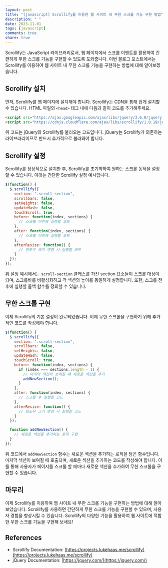 ```yaml
---
layout: post
title: "[javascript] Scrollify를 이용한 웹 사이트 내 무한 스크롤 기능 구현 방법"
description: " "
date: 2023-11-01
tags: [javascript]
comments: true
share: true
---
```


Scrollify는 JavaScript 라이브러리로서, 웹 페이지에서 스크롤 이벤트를 활용하여 간편하게 무한 스크롤 기능을 구현할 수 있도록 도와줍니다. 이번 블로그 포스트에서는 Scrollify를 이용하여 웹 사이트 내 무한 스크롤 기능을 구현하는 방법에 대해 알아보겠습니다.

## Scrollify 설치

먼저, Scrollify를 웹 페이지에 설치해야 합니다. Scrollify는 CDN을 통해 쉽게 설치할 수 있습니다. HTML 파일의 `<head>` 태그 내에 다음과 같이 코드를 추가해주세요.

```html
<script src="https://ajax.googleapis.com/ajax/libs/jquery/3.6.0/jquery.min.js"></script>
<script src="https://cdnjs.cloudflare.com/ajax/libs/scrollify/1.0.19/jquery.scrollify.min.js"></script>
```

위 코드는 jQuery와 Scrollify를 불러오는 코드입니다. jQuery는 Scrollify가 의존하는 라이브러리이므로 반드시 추가적으로 불러와야 합니다.

## Scrollify 설정

Scrollify를 정상적으로 설치한 후, Scrollify를 초기화하여 원하는 스크롤 동작을 설정할 수 있습니다. 아래는 간단한 Scrollify 설정 예시입니다.

```javascript
$(function() {
  $.scrollify({
    section: ".scroll-section",
    scrollbars: false,
    setHeights: false,
    updateHash: false,
    touchScroll: true,
    before: function(index, sections) {
      // 스크롤 이전에 실행할 코드
    },
    after: function(index, sections) {
      // 스크롤 이후에 실행할 코드
    },
    afterResize: function() {
      // 윈도우 크기 변경 시 실행할 코드
    }
  });
});
```

위 설정 예시에서는 `scroll-section` 클래스를 가진 section 요소들이 스크롤 대상이 되며, 스크롤바를 비활성화하고 각 섹션의 높이를 동일하게 설정합니다. 또한, 스크롤 전후에 실행할 콜백 함수를 정의할 수 있습니다.

## 무한 스크롤 구현

이제 Scrollify의 기본 설정이 완료되었습니다. 이제 무한 스크롤을 구현하기 위해 추가적인 코드를 작성해야 합니다.

```javascript
$(function() {
  $.scrollify({
    section: ".scroll-section",
    scrollbars: false,
    setHeights: false,
    updateHash: false,
    touchScroll: true,
    before: function(index, sections) {
      if (index === sections.length - 1) {
        // 마지막 섹션이 보여질 때 새로운 섹션을 추가
        addNewSection();
      }
    },
    after: function(index, sections) {
      // 스크롤 후 실행할 코드
    },
    afterResize: function() {
      // 윈도우 크기 변경 시 실행할 코드
    }
  });

  function addNewSection() {
    // 새로운 섹션을 추가하는 로직 구현
  }
});
```

위 코드에서 `addNewSection` 함수는 새로운 섹션을 추가하는 로직을 담은 함수입니다. 마지막 섹션이 보여질 때 호출되며, 새로운 섹션을 추가하는 코드를 작성해야 합니다. 이를 통해 사용자가 페이지를 스크롤 할 때마다 새로운 섹션을 추가하여 무한 스크롤을 구현할 수 있습니다.

## 마무리

이제 Scrollify를 이용하여 웹 사이트 내 무한 스크롤 기능을 구현하는 방법에 대해 알아보았습니다. Scrollify를 사용하면 간단하게 무한 스크롤 기능을 구현할 수 있으며, 사용자 경험을 향상시킬 수 있습니다. Scrollify의 다양한 기능을 활용하여 웹 사이트에 적합한 무한 스크롤 기능을 구현해 보세요!

## References
- Scrollify Documentation: [https://projects.lukehaas.me/scrollify](https://projects.lukehaas.me/scrollify)
- jQuery Documentation: [https://jquery.com/](https://jquery.com/)